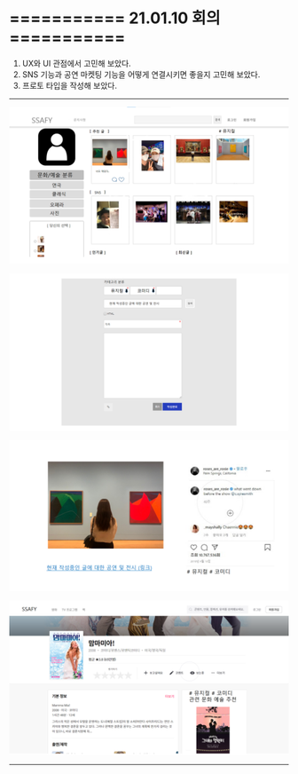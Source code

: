 # =========== 21.01.10  회의===========



1. UX와 UI 관점에서 고민해 보았다.
2. SNS 기능과 공연 마켓팅 기능을 어떻게 연결시키면 좋을지 고민해 보았다.
3. 프로토 타입을 작성해 보았다.



---



![Pic1](md-images/Pic1.PNG)

![Pic2](md-images/Pic2.PNG)

![Pic3](md-images/Pic3.PNG)

![Pic4](md-images/Pic4.PNG)



---

